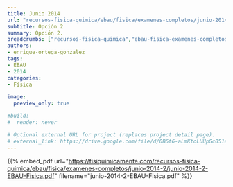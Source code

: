```yaml
---
title: Junio 2014
url: "recursos-fisica-quimica/ebau/fisica/examenes-completos/junio-2014-2"
subtitle: Opción 2
summary: Opción 2.
breadcrumbs: ["recursos-fisica-quimica","ebau-fisica-examenes-completos"]
authors:
- enrique-ortega-gonzalez
tags:
- EBAU
- 2014
categories:
- Física

image:
  preview_only: true

#build:
#  render: never

# Optional external URL for project (replaces project detail page).
# external_link: https://drive.google.com/file/d/0B6t6-aLmKtoLUUpGc051eERKOFk/view
---
```


{{% embed_pdf url="https://fisiquimicamente.com/recursos-fisica-quimica/ebau/fisica/examenes-completos/junio-2014-2/junio-2014-2-EBAU-Fisica.pdf" filename="junio-2014-2-EBAU-Fisica.pdf" %}}
